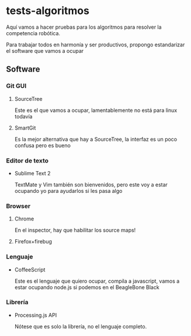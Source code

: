 tests-algoritmos
================

Aquí vamos a hacer pruebas para los algoritmos para resolver la competencia robótica.

Para trabajar todos en harmonía y ser productivos, propongo estandarizar el software que vamos a ocupar

Software
--------

### Git GUI
1. SourceTree

	Este es el que vamos a ocupar, lamentablemente no está para linux todavía

2. SmartGit

	Es la mejor alternativa que hay a SourceTree, la interfaz es un poco confusa pero es bueno

### Editor de texto
* Sublime Text 2

	TextMate y Vim también son bienvenidos, pero este voy a estar ocupando yo para ayudarlos si les pasa algo

### Browser
1. Chrome

	En el inspector, hay que habilitar los source maps!

2. Firefox+firebug

### Lenguaje
* CoffeeScript

	Este es el lenguaje que quiero ocupar, compila a javascript, vamos a estar ocupando node.js si podemos en el BeagleBone Black

### Librería
* Processing.js API

	Nótese que es solo la librería, no el lenguaje completo.
